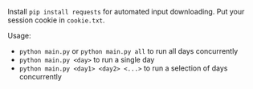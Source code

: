 Install `pip install requests` for automated input downloading.
Put your session cookie in `cookie.txt`.

Usage:
- `python main.py` or `python main.py all` to run all days concurrently
- `python main.py <day>` to run a single day
- `python main.py <day1> <day2> <...>` to run a selection of days concurrently
